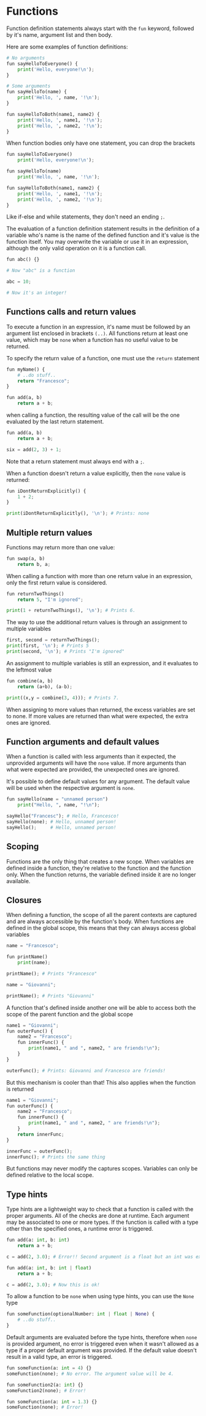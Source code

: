 # Functions
Function definition statements always start with the `fun` keyword, followed by it's name, argument list and then body.

Here are some examples of function definitions:
```py
# No arguments
fun sayHelloToEveryone() {
    print('Hello, everyone!\n');
}

# Some arguments
fun sayHelloTo(name) {
    print('Hello, ', name, '!\n');
}

fun sayHelloToBoth(name1, name2) {
    print('Hello, ', name1, '!\n');
    print('Hello, ', name2, '!\n');
}
```
When function bodies only have one statement, you can drop the brackets
```py
fun sayHelloToEveryone()
    print('Hello, everyone!\n');

fun sayHelloTo(name)
    print('Hello, ', name, '!\n');

fun sayHelloToBoth(name1, name2) {
    print('Hello, ', name1, '!\n');
    print('Hello, ', name2, '!\n');
}
```
Like if-else and while statements, they don't need an ending `;`.

The evaluation of a function definition statement results in the definition of a variable who's name is the name of the defined function and it's value is the function itself. You may overwrite the variable or use it in an expression, although the only valid operation on it is a function call.

```py
fun abc() {}

# Now "abc" is a function

abc = 10;

# Now it's an integer!
```

## Functions calls and return values
To execute a function in an expression, it's name must be followed by an argument list enclosed in brackets `(..)`. All functions return at least one value, which may be `none` when a function has no useful value to be returned.

To specify the return value of a function, one must use the `return` statement
```py
fun myName() {
    # ..do stuff..
    return "Francesco";
}

fun add(a, b)
    return a + b;
```

when calling a function, the resulting value of the call will be the one evaluated by the last return statement.

```py
fun add(a, b)
    return a + b;

six = add(2, 3) + 1; 
```

Note that a return statement must always end with a `;`.

When a function doesn't return a value explicitly, then the `none` value is returned:
```py
fun iDontReturnExplicitly() {
    1 + 2;
}

print(iDontReturnExplicitly(), '\n'); # Prints: none 
```

## Multiple return values
Functions may return more than one value:
```py
fun swap(a, b)
    return b, a;
```

When calling a function with more than one return value in an expression, only the first return value is considered.

```py
fun returnTwoThings()
    return 5, "I'm ignored";

print(1 + returnTwoThings(), '\n'); # Prints 6.
```

The way to use the additional return values is through an assignment to multiple variables

```py
first, second = returnTwoThings();
print(first, '\n'); # Prints 5
print(second, '\n'); # Prints "I'm ignored"
```

An assignment to multiple variables is still an expression, and it evaluates to the leftmost value
```py
fun combine(a, b) 
    return (a+b), (a-b);

print((x,y = combine(3, 4))); # Prints 7.
```

When assigning to more values than returned, the excess variables are set to none. If more values are returned than what were expected, the extra ones are ignored.

## Function arguments and default values
When a function is called with less arguments than it expected, the unprovided arguments will have the `none` value. If more arguments than what were expected are provided, the unexpected ones are ignored.

It's possible to define default values for any argument. The default value will be used when the respective argument is `none`.

```py
fun sayHello(name = "unnamed person")
    print("Hello, ", name, "!\n");

sayHello("Francesc"); # Hello, Francesco!
sayHello(none); # Hello, unnamed person!
sayHello();     # Hello, unnamed person!
```

## Scoping
Functions are the only thing that creates a new scope. When variables are defined inside a function, they're relative to the function and the function only. When the function returns, the variable defined inside it are no longer available.

## Closures
When defining a function, the scope of all the parent contexts are captured and are always accessible by the function's body. When functions are defined in the global scope, this means that they can always access global variables

```py
name = "Francesco";

fun printName()
    print(name);

printName(); # Prints "Francesco"

name = "Giovanni";

printName(); # Prints "Giovanni"
```

A function that's defined inside another one will be able to access both the scope of the parent function and the global scope
```py
name1 = "Giovanni";
fun outerFunc() {
    name2 = "Francesco";
    fun innerFunc() {
        print(name1, " and ", name2, " are friends!\n");
    }
}

outerFunc(); # Prints: Giovanni and Francesco are friends!
```

But this mechanism is cooler than that! This also applies when the function is returned
```py
name1 = "Giovanni";
fun outerFunc() {
    name2 = "Francesco";
    fun innerFunc() {
        print(name1, " and ", name2, " are friends!\n");
    }
    return innerFunc;
}

innerFunc = outerFunc();
innerFunc(); # Prints the same thing
```

But functions may never modify the captures scopes. Variables can only be defined relative to the local scope.

## Type hints
Type hints are a lightweight way to check that a function is called with the proper arguments. All of the checks are done at runtime. Each argument may be associated to one or more types. If the function is called with a type other than the specified ones, a runtime error is triggered.

```py
fun add(a: int, b: int)
    return a + b;

c = add(2, 3.0); # Error!! Second argument is a float but an int was expected.
```

```py
fun add(a: int, b: int | float)
    return a + b;

c = add(2, 3.0); # Now this is ok!
```

To allow a function to be `none` when using type hints, you can use the `None` type
```py
fun someFunction(optionalNumber: int | float | None) {
    # ..do stuff..
}
```

Default arguments are evaluated before the type hints, therefore when `none` is provided argument, no error is triggered even when it wasn't allowed as a type if a proper default argument was provided. If the default value doesn't result in a valid type, an error is triggered.

```py
fun someFunction(a: int = 4) {}
someFunction(none); # No error. The argument value will be 4.

fun someFunction2(a: int) {}
someFunction2(none); # Error!

fun someFunction(a: int = 1.3) {}
someFunction(none); # Error!
```
